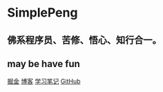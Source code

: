 # **SimplePeng**

## 佛系程序员、苦修、悟心、知行合一。

## may be have fun

[掘金](https://juejin.cn/user/641770519265832)
[博客](https://simplepeng.github.io/blog)
[学习笔记](https://simplepeng.github.io/KeepLearning)
[GitHub](https://github.com/simplepeng)